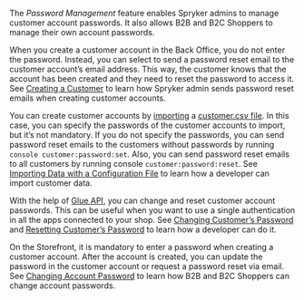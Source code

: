 The *Password Management* feature enables Spryker admins to manage customer account passwords. It also allows B2B and B2C Shoppers to manage their own account passwords. 

When you create a customer account in the Back Office, you do not enter the password. Instead, you can select to send a password reset email to the customer account’s email address. This way, the customer knows that the account has been created and they need to reset the password to access it. See [Creating a Customer](https://documentation.spryker.com/docs/managing-customers#creating-a-customer) to learn how Spryker admin sends password reset emails when creating customer accounts.

You can create customer accounts by [importing](https://documentation.spryker.com/docs/importing-data-with-configuration-file#console-commands-to-run-import) a [customer.csv file](https://documentation.spryker.com/docs/file-details-customercsv). In this case, you can specify the passwords of the customer accounts to import, but it’s not mandatory. If you do not specify the passwords, you can send password reset emails to the customers without passwords by running `console customer:password:set`. Also, you can send password reset emails to all customers by running console `customer:password:reset`. See [Importing Data with a Configuration File](https://documentation.spryker.com/docs/importing-data-with-configuration-file#importing-data-with-a-configuration-file) to learn how a developer can import customer data.

With the help of [Glue API](https://documentation.spryker.com/docs/glue-rest-api), you can change and reset customer account passwords. This can be useful when you want to use a single authentication in all the apps connected to your shop. See [Changing Customer’s Password](https://documentation.spryker.com/docs/managing-customers-api#changing-customer-s-password) and [Resetting Customer’s Password](https://documentation.spryker.com/docs/managing-customers-api#resetting-customer-s-password) to learn how a developer can do it.

On the Storefront, it is mandatory to enter a password when creating a customer account. After the account is created, you can update the password in the customer account or request a password reset via email. See [Changing Account Password](https://documentation.spryker.com/docs/shop-guide-customer-profile#changing-customer-account-password) to learn how B2B and B2C Shoppers can change account passwords.